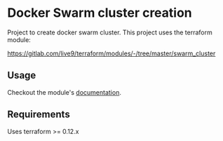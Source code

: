 # Docker Swarm cluster creation 

Project to create docker swarm cluster. This project uses the terraform module:
  
  https://gitlab.com/live9/terraform/modules/-/tree/master/swarm_cluster

## Usage

Checkout the module's [documentation](https://gitlab.com/live9/terraform/modules/-/tree/master/swarm_cluster/README.md).

## Requirements

Uses terraform  >= 0.12.x
